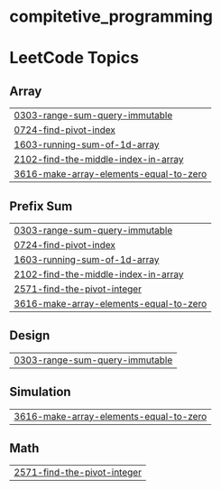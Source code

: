 # compitetive_programming
<!---LeetCode Topics Start-->
# LeetCode Topics
## Array
|  |
| ------- |
| [0303-range-sum-query-immutable](https://github.com/Sefukamil20R/compitetive_programming/tree/master/0303-range-sum-query-immutable) |
| [0724-find-pivot-index](https://github.com/Sefukamil20R/compitetive_programming/tree/master/0724-find-pivot-index) |
| [1603-running-sum-of-1d-array](https://github.com/Sefukamil20R/compitetive_programming/tree/master/1603-running-sum-of-1d-array) |
| [2102-find-the-middle-index-in-array](https://github.com/Sefukamil20R/compitetive_programming/tree/master/2102-find-the-middle-index-in-array) |
| [3616-make-array-elements-equal-to-zero](https://github.com/Sefukamil20R/compitetive_programming/tree/master/3616-make-array-elements-equal-to-zero) |
## Prefix Sum
|  |
| ------- |
| [0303-range-sum-query-immutable](https://github.com/Sefukamil20R/compitetive_programming/tree/master/0303-range-sum-query-immutable) |
| [0724-find-pivot-index](https://github.com/Sefukamil20R/compitetive_programming/tree/master/0724-find-pivot-index) |
| [1603-running-sum-of-1d-array](https://github.com/Sefukamil20R/compitetive_programming/tree/master/1603-running-sum-of-1d-array) |
| [2102-find-the-middle-index-in-array](https://github.com/Sefukamil20R/compitetive_programming/tree/master/2102-find-the-middle-index-in-array) |
| [2571-find-the-pivot-integer](https://github.com/Sefukamil20R/compitetive_programming/tree/master/2571-find-the-pivot-integer) |
| [3616-make-array-elements-equal-to-zero](https://github.com/Sefukamil20R/compitetive_programming/tree/master/3616-make-array-elements-equal-to-zero) |
## Design
|  |
| ------- |
| [0303-range-sum-query-immutable](https://github.com/Sefukamil20R/compitetive_programming/tree/master/0303-range-sum-query-immutable) |
## Simulation
|  |
| ------- |
| [3616-make-array-elements-equal-to-zero](https://github.com/Sefukamil20R/compitetive_programming/tree/master/3616-make-array-elements-equal-to-zero) |
## Math
|  |
| ------- |
| [2571-find-the-pivot-integer](https://github.com/Sefukamil20R/compitetive_programming/tree/master/2571-find-the-pivot-integer) |
<!---LeetCode Topics End-->